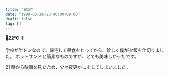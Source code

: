 ```yaml
---
title: "日記"
date: "1990-05-26T23:40:00+09:00"
draft: false
tag: []
---
```


__🌡22℃ ☀__

学校が半ドンなので、帰宅して昼食をとってから、珍しく僕が夕飯を仕切りました。
ホットサンドと簡素なものですが、とても美味しかったです。

21 時から映画を見たため、少々夜更かしをしてしまいました。
